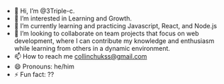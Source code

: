- 👋 Hi, I’m @3Triple-c.
- 👀 I’m interested in Learning and Growth.
- 🌱 I’m currently learning and practicing Javascript, React, and Node.js
- 💞️ I’m looking to collaborate on team projects that focus on web development, where I can contribute my knowledge and enthusiasm while learning from others in a dynamic environment.
- 📫 How to reach me collinchukss@gmail.com
- 😄 Pronouns: he/him
- ⚡ Fun fact: ?? 


<!---
3Triple-c/3Triple-c is a ✨ special ✨ repository because its `README.md` (this file) appears on your GitHub profile.
You can click the Preview link to take a look at your changes.
--->
